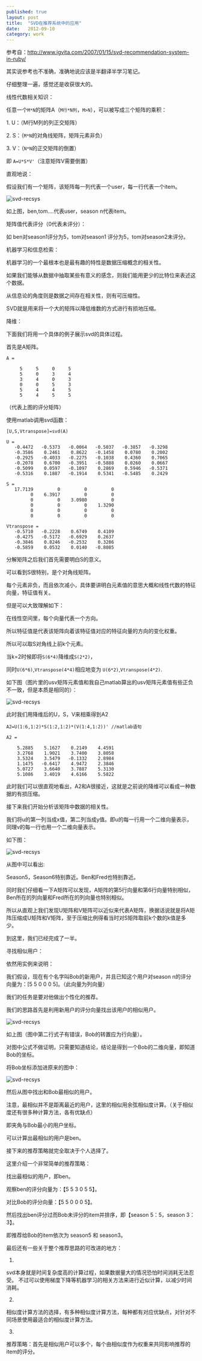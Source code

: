 ```yaml
---
published: true
layout: post
title:  "SVD在推荐系统中的应用"
date:   2012-09-10
category: work
---
```


参考自：http://www.igvita.com/2007/01/15/svd-recommendation-system-in-ruby/

其实说参考也不准确，准确地说应该是半翻译半学习笔记。

仔细整理一遍，感觉还是收获很大的。


线性代数相关知识：

任意一个`M*N`的矩阵A（`M行*N列`，`M>N`），可以被写成三个矩阵的乘积：

1\. U：（M行M列的列正交矩阵）

2\. S：（`M*N`的对角线矩阵，矩阵元素非负）

3\. V：（`N*N`的正交矩阵的倒置）

即 `A=U*S*V'`（注意矩阵V需要倒置）


直观地说：

假设我们有一个矩阵，该矩阵每一列代表一个user，每一行代表一个item。

<img src="/img/svd-recsys-p1.png" alt="svd-recsys" ></img>

如上图，ben,tom....代表user，season n代表item。

矩阵值代表评分（0代表未评分）：

如 ben对season1评分为5，tom对season1 评分为5，tom对season2未评分。


机器学习和信息检索：

机器学习的一个最根本也是最有趣的特性是数据压缩概念的相关性。

如果我们能够从数据中抽取某些有意义的感念，则我们能用更少的比特位来表述这个数据。

从信息论的角度则是数据之间存在相关性，则有可压缩性。

SVD就是用来将一个大的矩阵以降低维数的方式进行有损地压缩。


降维：

下面我们将用一个具体的例子展示svd的具体过程。

首先是A矩阵。


```
A =

     5     5     0     5
     5     0     3     4
     3     4     0     3
     0     0     5     3
     5     4     4     5
     5     4     5     5
```

（代表上图的评分矩阵）

使用matlab调用svd函数：

```
[U,S,Vtranspose]=svd(A)

U =
   -0.4472   -0.5373   -0.0064   -0.5037   -0.3857   -0.3298
   -0.3586    0.2461    0.8622   -0.1458    0.0780    0.2002
   -0.2925   -0.4033   -0.2275   -0.1038    0.4360    0.7065
   -0.2078    0.6700   -0.3951   -0.5888    0.0260    0.0667
   -0.5099    0.0597   -0.1097    0.2869    0.5946   -0.5371
   -0.5316    0.1887   -0.1914    0.5341   -0.5485    0.2429

S =
   17.7139         0         0         0
         0    6.3917         0         0
         0         0    3.0980         0
         0         0         0    1.3290
         0         0         0         0
         0         0         0         0

Vtranspose =
   -0.5710   -0.2228    0.6749    0.4109
   -0.4275   -0.5172   -0.6929    0.2637
   -0.3846    0.8246   -0.2532    0.3286
   -0.5859    0.0532    0.0140   -0.8085
```

分解矩阵之后我们首先需要明白S的意义。

可以看到S很特别，是个对角线矩阵。

每个元素非负，而且依次减小，具体要讲明白元素值的意思大概和线性代数的特征向量，特征值有关。

但是可以大致理解如下：

在线性空间里，每个向量代表一个方向。

所以特征值是代表该矩阵向着该特征值对应的特征向量的方向的变化权重。

所以可以取S对角线上前k个元素。

当k=2时候即将`S(6*4)`降维成`S(2*2)`，

同时`U(6*6)`,`Vtranspose(4*4)`相应地变为 `U(6*2)`,`Vtranspose(4*2)`.

如下图（图片里的usv矩阵元素值和我自己matlab算出的usv矩阵元素值有些正负不一致，但是本质是相同的）：

<img src="/img/svd-recsys-p2.png" alt="svd-recsys" ></img>

此时我们用降维后的U，S，V来相乘得到A2

```
A2=U(1:6,1:2)*S(1:2,1:2)*(V(1:4,1:2))' //matlab语句
```

```
A2 =

    5.2885    5.1627    0.2149    4.4591
    3.2768    1.9021    3.7400    3.8058
    3.5324    3.5479   -0.1332    2.8984
    1.1475   -0.6417    4.9472    2.3846
    5.0727    3.6640    3.7887    5.3130
    5.1086    3.4019    4.6166    5.5822
```

此时我们可以很直观地看出，A2和A很接近，这就是之前说的降维可以看成一种数据的有损压缩。

接下来我们开始分析该矩阵中数据的相关性。


我们将u的第一列当成x值，第二列当成y值。即u的每一行用一个二维向量表示，同理v的每一行也用一个二维向量表示。

如下图：

<img src="/img/svd-recsys-p3.png" alt="svd-recsys" ></img>

从图中可以看出:

Season5，Season6特别靠近。Ben和Fred也特别靠近。

同时我们仔细看一下A矩阵可以发现，A矩阵的第5行向量和第6行向量特别相似，Ben所在的列向量和Fred所在的列向量也特别相似。

所以从直观上我们发现U矩阵和V矩阵可以近似来代表A矩阵，换据话说就是将A矩阵压缩成U矩阵和V矩阵，至于压缩比例得看当时对S矩阵取前k个数的k值是多少。


到这里，我们已经完成了一半。


寻找相似用户：

依然用实例来说明：

我们假设，现在有个名字叫Bob的新用户，并且已知这个用户对season n的评分向量为：[5 5 0 0 0 5]。（此向量为列向量）

我们的任务是要对他做出个性化的推荐。

我们的思路首先是利用新用户的评分向量找出该用户的相似用户。

<img src="/img/svd-recsys-p4.png" alt="svd-recsys" ></img>

如上图（图中第二行式子有错误，Bob的转置应为行向量）。

对图中公式不做证明，只需要知道结论，结论是得到一个Bob的二维向量，即知道Bob的坐标。

将Bob坐标添加进原来的图中：

<img src="/img/svd-recsys-p5.png" alt="svd-recsys" ></img>

然后从图中找出和Bob最相似的用户。

注意，最相似并不是距离最近的用户，这里的相似用余弦相似度计算。（关于相似度还有很多种计算方法，各有优缺点）

即夹角与Bob最小的用户坐标。

可以计算出最相似的用户是ben。


接下来的推荐策略就完全取决于个人选择了。

这里介绍一个非常简单的推荐策略：

找出最相似的用户，即ben。

观察ben的评分向量为：【5 5 3 0 5 5】。

对比Bob的评分向量：【5 5 0 0 0 5】。

然后找出ben评分过而Bob未评分的item并排序，即【season 5：5，season 3：3】。

即推荐给Bob的item依次为 season5 和 season3。



最后还有一些关于整个推荐思路的可改进的地方：

1.

svd本身就是时间复杂度高的计算过程，如果数据量大的情况恐怕时间消耗无法忍受。
不过可以使用梯度下降等机器学习的相关方法来进行近似计算，以减少时间消耗。

2.

相似度计算方法的选择，有多种相似度计算方法，每种都有对应优缺点，对针对不同场景使用最适合的相似度计算方法。

3.

推荐策略：首先是相似用户可以多个，每个由相似度作为权重来共同影响推荐的item的评分。
